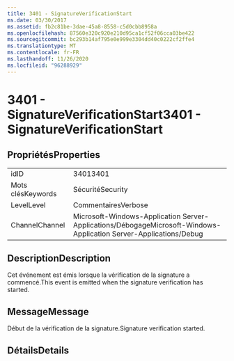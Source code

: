 ```yaml
---
title: 3401 - SignatureVerificationStart
ms.date: 03/30/2017
ms.assetid: fb2c81be-3dae-45a8-8558-c5d0cbb8958a
ms.openlocfilehash: 87560e320c920e210d95ca1cf52f06cca03be422
ms.sourcegitcommit: bc293b14af795e0e999e3304dd40c0222cf2ffe4
ms.translationtype: MT
ms.contentlocale: fr-FR
ms.lasthandoff: 11/26/2020
ms.locfileid: "96288929"
---
```

# <a name="3401---signatureverificationstart"></a><span data-ttu-id="91dcd-102">3401 - SignatureVerificationStart</span><span class="sxs-lookup"><span data-stu-id="91dcd-102">3401 - SignatureVerificationStart</span></span>

## <a name="properties"></a><span data-ttu-id="91dcd-103">Propriétés</span><span class="sxs-lookup"><span data-stu-id="91dcd-103">Properties</span></span>  
  
|||  
|-|-|  
|<span data-ttu-id="91dcd-104">id</span><span class="sxs-lookup"><span data-stu-id="91dcd-104">ID</span></span>|<span data-ttu-id="91dcd-105">3401</span><span class="sxs-lookup"><span data-stu-id="91dcd-105">3401</span></span>|  
|<span data-ttu-id="91dcd-106">Mots clés</span><span class="sxs-lookup"><span data-stu-id="91dcd-106">Keywords</span></span>|<span data-ttu-id="91dcd-107">Sécurité</span><span class="sxs-lookup"><span data-stu-id="91dcd-107">Security</span></span>|  
|<span data-ttu-id="91dcd-108">Level</span><span class="sxs-lookup"><span data-stu-id="91dcd-108">Level</span></span>|<span data-ttu-id="91dcd-109">Commentaires</span><span class="sxs-lookup"><span data-stu-id="91dcd-109">Verbose</span></span>|  
|<span data-ttu-id="91dcd-110">Channel</span><span class="sxs-lookup"><span data-stu-id="91dcd-110">Channel</span></span>|<span data-ttu-id="91dcd-111">Microsoft-Windows-Application Server-Applications/Débogage</span><span class="sxs-lookup"><span data-stu-id="91dcd-111">Microsoft-Windows-Application Server-Applications/Debug</span></span>|  
  
## <a name="description"></a><span data-ttu-id="91dcd-112">Description</span><span class="sxs-lookup"><span data-stu-id="91dcd-112">Description</span></span>  

 <span data-ttu-id="91dcd-113">Cet événement est émis lorsque la vérification de la signature a commencé.</span><span class="sxs-lookup"><span data-stu-id="91dcd-113">This event is emitted when the signature verification has started.</span></span>  
  
## <a name="message"></a><span data-ttu-id="91dcd-114">Message</span><span class="sxs-lookup"><span data-stu-id="91dcd-114">Message</span></span>  

 <span data-ttu-id="91dcd-115">Début de la vérification de la signature.</span><span class="sxs-lookup"><span data-stu-id="91dcd-115">Signature verification started.</span></span>  
  
## <a name="details"></a><span data-ttu-id="91dcd-116">Détails</span><span class="sxs-lookup"><span data-stu-id="91dcd-116">Details</span></span>
